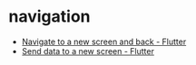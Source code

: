 # navigation

- [Navigate to a new screen and back - Flutter](https://flutter.dev/docs/cookbook/navigation/navigation-basics)
- [Send data to a new screen - Flutter](https://flutter.dev/docs/cookbook/navigation/passing-data)